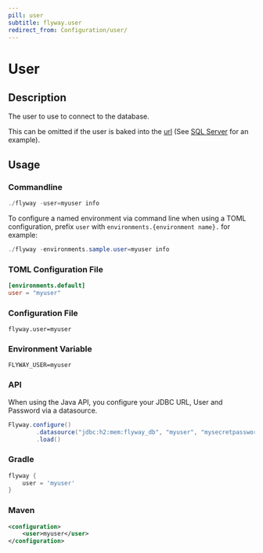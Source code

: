 ```yaml
---
pill: user
subtitle: flyway.user
redirect_from: Configuration/user/
---
```


# User

## Description
The user to use to connect to the database.

This can be omitted if the user is baked into the [url](Configuration/parameters/environments/url) (See [SQL Server](<Supported Databases/SQL Server Database>) for an example).

## Usage

### Commandline
```powershell
./flyway -user=myuser info
```

To configure a named environment via command line when using a TOML configuration, prefix `user` with `environments.{environment name}.` for example:
```powershell
./flyway -environments.sample.user=myuser info
```

### TOML Configuration File
```toml
[environments.default]
user = "myuser"
```

### Configuration File
```properties
flyway.user=myuser
```

### Environment Variable
```properties
FLYWAY_USER=myuser
```

### API
When using the Java API, you configure your JDBC URL, User and Password via a datasource.
```java
Flyway.configure()
        .datasource("jdbc:h2:mem:flyway_db", "myuser", "mysecretpassword")
        .load()
```

### Gradle
```groovy
flyway {
    user = 'myuser'
}
```

### Maven
```xml
<configuration>
    <user>myuser</user>
</configuration>
```
